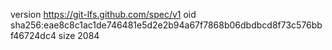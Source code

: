 version https://git-lfs.github.com/spec/v1
oid sha256:eae8c8c1ac1de746481e5d2e2b94a67f7868b06dbdbcd8f73c576bbf46724dc4
size 2084
